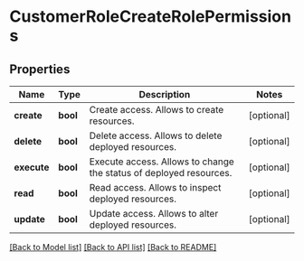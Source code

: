 # CustomerRoleCreateRolePermissions

## Properties
Name | Type | Description | Notes
------------ | ------------- | ------------- | -------------
**create** | **bool** | Create access. Allows to create resources. | [optional] 
**delete** | **bool** | Delete access. Allows to delete deployed resources. | [optional] 
**execute** | **bool** | Execute access. Allows to change the status of deployed resources. | [optional] 
**read** | **bool** | Read access. Allows to inspect deployed resources. | [optional] 
**update** | **bool** | Update access. Allows to alter deployed resources. | [optional] 

[[Back to Model list]](../README.md#documentation-for-models) [[Back to API list]](../README.md#documentation-for-api-endpoints) [[Back to README]](../README.md)


